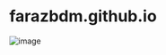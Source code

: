 # farazbdm.github.io
![image](https://github.com/user-attachments/assets/4847e743-1776-405b-b8da-12e54ddfefec)
